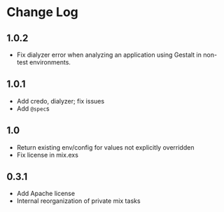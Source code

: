 Change Log
==========

## 1.0.2

* Fix dialyzer error when analyzing an application using Gestalt in
  non-test environments.

## 1.0.1

* Add credo, dialyzer; fix issues
* Add `@spec`s

## 1.0

* Return existing env/config for values not explicitly overridden
* Fix license in mix.exs

## 0.3.1

* Add Apache license
* Internal reorganization of private mix tasks
